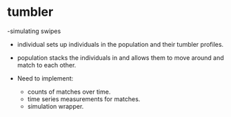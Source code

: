 # tumbler
-simulating swipes
- individual sets up individuals in the population and their tumbler profiles.
- population stacks the individuals in and allows them to move around and match
  to each other.

- Need to implement:
  - counts of matches over time.
  - time series measurements for matches.
  - simulation wrapper.
